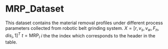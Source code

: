 # MRP_Dataset
This dataset contains the material removal profiles under different process parameters collected from robotic belt grinding system. 
$X = [r, v_s, v_w, F_n, dis_i, 1]^T$
$t = \text{MRP}_i$
$i$ the the index which corresponds to the header in the table.
